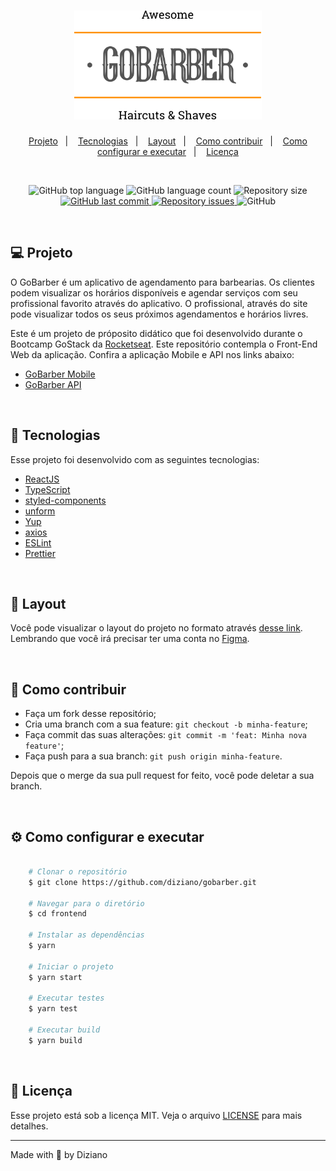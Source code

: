 <h1 align="center">
    <img alt="GoBarber" title="GoBarber" src=".github/logo.svg" width="300px" />
</h1>

<p align="center">
  <a href="#computer-projeto">Projeto</a>&nbsp;&nbsp;&nbsp;|&nbsp;&nbsp;&nbsp;
  <a href="#rocket-tecnologias">Tecnologias</a>&nbsp;&nbsp;&nbsp;|&nbsp;&nbsp;&nbsp;
  <a href="#art-layout">Layout</a>&nbsp;&nbsp;&nbsp;|&nbsp;&nbsp;&nbsp;
  <a href="#thinking-como-contribuir">Como contribuir</a>&nbsp;&nbsp;&nbsp;|&nbsp;&nbsp;&nbsp;
  <a href="#gear-como-configurar-e-executar">Como configurar e executar</a>&nbsp;&nbsp;&nbsp;|&nbsp;&nbsp;&nbsp;
  <a href="#memo-licença">Licença</a>
</p>

<br/>

<p align="center">
  <img alt="GitHub top language" src="https://img.shields.io/github/languages/top/Diziano/gobarber-web?style=flat-square">

  <img alt="GitHub language count" src="https://img.shields.io/github/languages/count/Diziano/gobarber-web?style=flat-square">

  <img alt="Repository size" src="https://img.shields.io/github/repo-size/Diziano/gobarber-web?style=flat-square">

  <a href="https://github.com/Diziano/gobarber-web/commits/master">
    <img alt="GitHub last commit" src="https://img.shields.io/github/last-commit/Diziano/gobarber-web?style=flat-square">
  </a>

  <a href="https://github.com/Diziano/gobarber-web/issues">
    <img alt="Repository issues" src="https://img.shields.io/github/issues/Diziano/gobarber-web?style=flat-square">
  </a>

  <img alt="GitHub" src="https://img.shields.io/github/license/Diziano/gobarber-web?style=flat-square">
</p>

<br/>

## :computer: Projeto
O GoBarber é um aplicativo de agendamento para barbearias.
Os clientes podem visualizar os horários disponíveis e agendar serviços com seu profissional favorito através do aplicativo.
O profissional, através do site pode visualizar todos os seus próximos agendamentos e horários livres.

Este é um projeto de próposito didático que foi desenvolvido durante o Bootcamp GoStack da [Rocketseat](https://rocketseat.com.br/). Este repositório contempla o Front-End Web da aplicação. Confira a aplicação Mobile e API nos links abaixo:
- [GoBarber Mobile](https://github.com/Diziano/gobarber-mobile/)
- [GoBarber API](https://github.com/Diziano/gobarber-api/)


<br/>

## :rocket: Tecnologias
Esse projeto foi desenvolvido com as seguintes tecnologias:

- [ReactJS](https://github.com/facebook/react)
- [TypeScript](https://github.com/microsoft/TypeScript)
- [styled-components](https://github.com/styled-components/styled-components)
- [unform](https://github.com/Rocketseat/unform)
- [Yup](https://github.com/jquense/yup)
- [axios](https://github.com/axios/axios)
- [ESLint](https://github.com/eslint/eslint)
- [Prettier](https://github.com/prettier/prettier)

<br/>

## :art: Layout

Você pode visualizar o layout do projeto no formato através [desse link](https://www.figma.com/file/BXCihtXXh9p37lGsENV614/GoBarber). Lembrando que você irá precisar ter uma conta no [Figma](http://figma.com/).

<br />

## :thinking: Como contribuir

- Faça um fork desse repositório;
- Cria uma branch com a sua feature: `git checkout -b minha-feature`;
- Faça commit das suas alterações: `git commit -m 'feat: Minha nova feature'`;
- Faça push para a sua branch: `git push origin minha-feature`.

Depois que o merge da sua pull request for feito, você pode deletar a sua branch.

<br/>

## :gear: Como configurar e executar

```bash

    # Clonar o repositório
    $ git clone https://github.com/diziano/gobarber.git

    # Navegar para o diretório
    $ cd frontend

    # Instalar as dependências
    $ yarn

    # Iniciar o projeto
    $ yarn start

    # Executar testes
    $ yarn test

    # Executar build
    $ yarn build
```

<br/>

## :memo: Licença
Esse projeto está sob a licença MIT. Veja o arquivo [LICENSE](LICENSE.md) para mais detalhes.

---

Made with :black_heart: by Diziano
